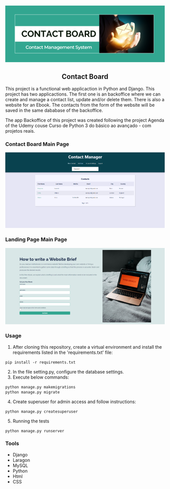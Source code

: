 ![Contact Board Banner Image](/landingpage/static/landingpage/images/github_header.png)
<h2 align='center'>Contact Board</h2>

This project is a functional web applicaction in Python and Django. This project has two applicactions. The first one is an backoffice where we can create and manage a contact list, update and/or delete them. There is also a website for an Ebook. The contacts from the form of the website will be saved in the same dababase of the backoffice.

The app Backoffice of this project was created following the project Agenda of the Udemy couse Curso de Python 3 do básico ao avançado - com projetos reais.

### Contact Board Main Page
![Contact Board main Image](/landingpage/static/landingpage/images/contact_manager.png)

### Landing Page Main Page
![Landingpage main Image](/landingpage/static/landingpage/images/landingpage.png)


### Usage

1. After cloning this repository, create a virtual environment and install the requirements listed in the 'requirements.txt' file:

```
pip install -r requirements.txt
```

2. In the file setting.py, configure the database settings.
3. Execute below commands:

```
python manage.py makemigrations
python manage.py migrate
```

4. Create superuser for admin access and follow instructions:

```
python manage.py createsuperuser
```

5. Running the tests
   
```
python manage.py runserver
```

### Tools
+ Django
+ Laragon
+ MySQL
+ Python
+ Html
+ CSS

